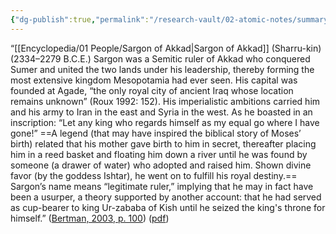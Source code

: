 ```yaml
---
{"dg-publish":true,"permalink":"/research-vault/02-atomic-notes/summary-of-sargon-the-great-s-life/"}
---
```


“[[Encyclopedia/01 People/Sargon of Akkad\|Sargon of Akkad]] (Sharru-kin) (2334–2279 B.C.E.) Sargon was a Semitic ruler of Akkad who conquered Sumer and united the two lands under his leadership, thereby forming the most extensive kingdom Mesopotamia had ever seen. His capital was founded at Agade, “the only royal city of ancient Iraq whose location remains unknown” (Roux 1992: 152). His imperialistic ambitions carried him and his army to Iran in the east and Syria in the west. As he boasted in an inscription: “Let any king who regards himself as my equal go where I have gone!” ==A legend (that may have inspired the biblical story of Moses’ birth) related that his mother gave birth to him in secret, thereafter placing him in a reed basket and floating him down a river until he was found by someone (a drawer of water) who adopted and raised him. Shown divine favor (by the goddess Ishtar), he went on to fulfill his royal destiny.== Sargon’s name means “legitimate ruler,” implying that he may in fact have been a usurper, a theory supported by another account: that he had served as cup-bearer to king Ur-zababa of Kish until he seized the king's throne for himself.” ([Bertman, 2003, p. 100](zotero://select/library/items/YPMHZBXL)) ([pdf](zotero://open-pdf/library/items/X3CHJ4P3?page=113&annotation=RR4AQWIR))
